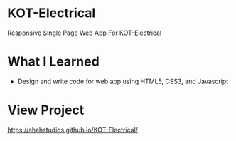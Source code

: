 # KOT-Electrical
Responsive Single Page Web App For KOT-Electrical

# What I Learned
* Design and write code for web app using HTML5, CSS3, and Javascript

# View Project
https://shahstudios.github.io/KOT-Electrical/
